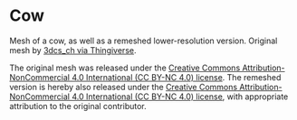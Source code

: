 # Cow

Mesh of a cow, as well as a remeshed lower-resolution version.
Original mesh by [3dcs_ch via Thingiverse](https://www.thingiverse.com/thing:2431906).

The original mesh was released under the [Creative Commons Attribution-NonCommercial 4.0 International (CC BY-NC 4.0) license](https://creativecommons.org/licenses/by-nc/4.0/).
The remeshed version is hereby also released under the [Creative Commons Attribution-NonCommercial 4.0 International (CC BY-NC 4.0) license](https://creativecommons.org/licenses/by-nc/4.0/), with appropriate attribution to the original contributor.

